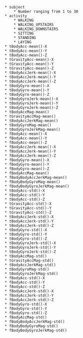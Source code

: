     
    * subject
        * Number ranging from 1 to 30
    * activity
        * WALKING
        * WALKING_UPSTAIRS
        * WALKING_DOWNSTAIRS
        * SITTING
        * STANDING
        * LAYING
    * tBodyAcc-mean()-X
    * tBodyAcc-mean()-Y 
    * tBodyAcc-mean()-Z
    * tGravityAcc-mean()-X
    * tGravityAcc-mean()-Y
    * tGravityAcc-mean()-Z 
    * tBodyAccJerk-mean()-X
    * tBodyAccJerk-mean()-Y
    * tBodyAccJerk-mean()-Z
    * tBodyGyro-mean()-X 
    * tBodyGyro-mean()-Y
    * tBodyGyro-mean()-Z
    * tBodyGyroJerk-mean()-X
    * tBodyGyroJerk-mean()-Y 
    * tBodyGyroJerk-mean()-Z
    * tBodyAccMag-mean()
    * tGravityAccMag-mean()
    * tBodyAccJerkMag-mean() 
    * tBodyGyroMag-mean()
    * tBodyGyroJerkMag-mean()
    * fBodyAcc-mean()-X
    * fBodyAcc-mean()-Y 
    * fBodyAcc-mean()-Z
    * fBodyAccJerk-mean()-X
    * fBodyAccJerk-mean()-Y
    * fBodyAccJerk-mean()-Z 
    * fBodyGyro-mean()-X
    * fBodyGyro-mean()-Y
    * fBodyGyro-mean()-Z
    * fBodyAccMag-mean() 
    * fBodyBodyAccJerkMag-mean()
    * fBodyBodyGyroMag-mean()
    * fBodyBodyGyroJerkMag-mean()
    * tBodyAcc-std()-X 
    * tBodyAcc-std()-Y
    * tBodyAcc-std()-Z
    * tGravityAcc-std()-X
    * tGravityAcc-std()-Y 
    * tGravityAcc-std()-Z
    * tBodyAccJerk-std()-X
    * tBodyAccJerk-std()-Y
    * tBodyAccJerk-std()-Z 
    * tBodyGyro-std()-X
    * tBodyGyro-std()-Y
    * tBodyGyro-std()-Z
    * tBodyGyroJerk-std()-X 
    * tBodyGyroJerk-std()-Y
    * tBodyGyroJerk-std()-Z
    * tBodyAccMag-std()
    * tGravityAccMag-std() 
    * tBodyAccJerkMag-std()
    * tBodyGyroMag-std()
    * tBodyGyroJerkMag-std()
    * fBodyAcc-std()-X 
    * fBodyAcc-std()-Y
    * fBodyAcc-std()-Z
    * fBodyAccJerk-std()-X
    * fBodyAccJerk-std()-Y 
    * fBodyAccJerk-std()-Z
    * fBodyGyro-std()-X
    * fBodyGyro-std()-Y
    * fBodyGyro-std()-Z 
    * fBodyAccMag-std()
    * fBodyBodyAccJerkMag-std()
    * fBodyBodyGyroMag-std()
    * fBodyBodyGyroJerkMag-std() 